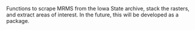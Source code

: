 Functions to scrape MRMS from the Iowa State archive, stack the rasters, and extract areas of interest. In the future, this will be developed as a package.
